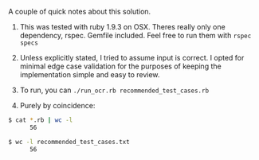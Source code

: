 A couple of quick notes about this solution.

1. This was tested with ruby 1.9.3 on OSX. Theres really only one dependency, rspec. Gemfile included. Feel free to run them with `rspec specs`

2. Unless explicitly stated, I tried to assume input is correct. I opted for minimal edge case validation for the purposes of keeping the implementation simple and easy to review.

3. To run, you can `./run_ocr.rb recommended_test_cases.rb`

4. Purely by coincidence:
```bash
$ cat *.rb | wc -l
      56

$ wc -l recommended_test_cases.txt
      56
```
